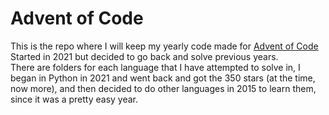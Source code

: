 # Advent of Code

This is the repo where I will keep my yearly code made for [Advent of Code](https://adventofcode.com/2021/leaderboard/private/view/999114)  
Started in 2021 but decided to go back and solve previous years.  
There are folders for each language that I have attempted to solve in, I began in Python in 2021 and went back and got the 350 stars (at the time, now more), and then decided to do other languages in 2015 to learn them, since it was a pretty easy year.

<!-- AOC TILES BEGIN -->

<!-- AOC TILES END -->